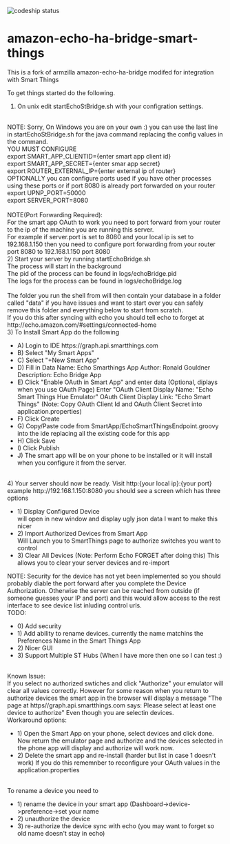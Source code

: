 ![codeship status](https://codeship.com/projects/998e16f0-ca03-0132-6689-76c03995407a/status?branch=master)
# amazon-echo-ha-bridge-smart-things

This is a fork of armzilla amazon-echo-ha-bridge modifed for integration with Smart Things

To get things started do the following.

1) On unix edit startEchoStBridge.sh with your configration settings.
<BR>
NOTE: Sorry, On Windows you are on your own :) you can use the last line in startEchoStBridge.sh for
      the java command replacing the config values in the command. 
<BR>
YOU MUST CONFIGURE 
<BR>
export SMART_APP_CLIENTID={enter smart app client id}
<BR>
export SMART_APP_SECRET={enter smar app secret}
<BR>
export ROUTER_EXTERNAL_IP={enter external ip of router}
<BR>
OPTIONALLY you can configure ports used if you have other processes using these ports or if port 8080 is already 
           port forwarded on your router
<BR>
export UPNP_PORT=50000
<BR>
export SERVER_PORT=8080
<BR>
<BR>
NOTE(Port Forwarding Required):
<BR>
For the smart app OAuth to work you need to port forward from your router to the ip of the machine you are running this server.
<BR>
For example if server.port is set to 8080 and your local ip is set to 192.168.1.150
then you need to configure port forwarding from your router port 8080 to 192.168.1.150 port 8080

<BR>
2) Start your server by running startEchoBridge.sh
<BR>
	The process will start in the background
<BR>
	The pid of the process can be found in logs/echoBridge.pid
<BR>
	The logs for the process can be found in logs/echoBridge.log
<BR>
<BR>
	The folder you run the shell from will then contain your database in a folder called "data" if you
	have issues and want to start over you can safely remove this folder and everything below to start from scratch.
<BR>
	If you do this after syncing with echo you should tell echo to forget at http://echo.amazon.com/#settings/connected-home

<BR>
3) To Install Smart App do the following
<ul>
<li>
	A) Login to IDE https://graph.api.smartthings.com
<li>
	B) Select "My Smart Apps"
<li>
	C) Select "+New Smart App"
<li>
	D) Fill in Data
    		Name: Echo Smarthings App
    		Author: Ronald Gouldner
    		Description: Echo Bridge App
<li>
	E) Click "Enable OAuth in Smart App" and enter data (Optional, diplays when you use OAuth Page)
   		Enter "OAuth Client Display Name: "Echo Smart Things Hue Emulator"
   		OAuth Client Display Link: "Echo Smart Things"
   		(Note: Copy OAuth Client Id and OAuth Client Secret into application.properties)
<li>
	F) Click Create
<li>
	G) Copy/Paste code from SmartApp/EchoSmartThingsEndpoint.groovy into the ide replacing all the existing code for this app
<li>
	H) Click Save
<li>
	I) Click Publish
<li>
	J) The smart app will be on your phone to be installed or it will install when you configure it from the server.
</ul>
<BR>
4) Your server should now be ready.  Visit http:{your local ip}:{your port}  example http://192.168.1.150:8080
    you should see a screen which has three options
<ul>
<li>
		1) Display Configured Device 
<BR>
			will open in new window and display ugly json data 
			I want to make this nicer
<li>
		2) Import Authorized Devices from Smart App
<BR>
			Will Launch you to SmartThings page to authorize switches you want to control
<li>
		3) Clear All Devices (Note: Perform Echo FORGET after doing this)
			This allows you to clear your server devices and re-import
<BR>
</ul>
NOTE: Security for the device has not yet been implemented so you should probably diable the port forward after you complete the Device Authorization.  Otherwise the server can be reached from outside (if someone guesses your IP and port) and this would allow access to the rest interface to see device list inluding control urls.
<BR>
TODO:
<ul>
<li>
0) Add security
<li>
1) Add ability to rename devices.  currently the name matchins the Preferences Name in the Smart Things App
<li>
2) Nicer GUI
<li>
3) Support Multiple ST Hubs (When I have more then one so I can test :)
</ul>
<BR>
Known Issue:
<BR>
	If you select no authorized swtiches and click "Authorize" your emulator will clear all values correctly.
	However for some reason when you return to authorize devices the smart app in the browser will display a message
	"The page at https//graph.api.smartthings.com says: Please select at least one device to authorize"
	Even though you are selectin devices.
<BR>
Workaround options:
<ul>
<li>
	1) Open the Smart App on your phone, select devices and click done.  Now return the emulator page and authorize and
   	the devices selected in the phone app will display and authorize will work now.
<li>
	2) Delete the smart app and re-install (harder but list in case 1 doesn't work) If you do this rememnber to reconfigure
   	your OAuth values in the application.properties
</ul>
<BR>
To rename a device you need to
<ul>
<li>
	1) rename the device in your smart app (Dashboard->device->preference->set your name
<li>
	2) unauthorize the device
<li>
	3) re-authorize the device
	sync with echo (you may want to forget so old name doesn't stay in echo)
</ul>
